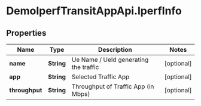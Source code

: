 # DemoIperfTransitAppApi.IperfInfo

## Properties
Name | Type | Description | Notes
------------ | ------------- | ------------- | -------------
**name** | **String** | Ue Name / UeId generating the traffic | [optional] 
**app** | **String** | Selected Traffic App | [optional] 
**throughput** | **String** | Throughput of Traffic App (in Mbps) | [optional] 


